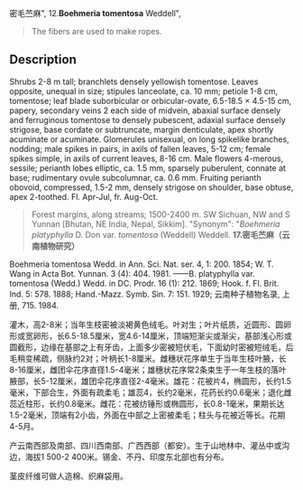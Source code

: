 密毛苎麻",
12.**Boehmeria tomentosa** Weddell",

> The fibers are used to make ropes.

## Description
Shrubs 2-8 m tall; branchlets densely yellowish tomentose. Leaves opposite, unequal in size; stipules lanceolate, ca. 10 mm; petiole 1-8 cm, tomentose; leaf blade suborbicular or orbicular-ovate, 6.5-18.5 × 4.5-15 cm, papery, secondary veins 2 each side of midvein, abaxial surface densely and ferruginous tomentose to densely pubescent, adaxial surface densely strigose, base cordate or subtruncate, margin denticulate, apex shortly acuminate or acuminate. Glomerules unisexual, on long spikelike branches, nodding; male spikes in pairs, in axils of fallen leaves, 5-12 cm; female spikes simple, in axils of current leaves, 8-16 cm. Male flowers 4-merous, sessile; perianth lobes elliptic, ca. 1.5 mm, sparsely puberulent, connate at base; rudimentary ovule subcolumnar, ca. 0.6 mm. Fruiting perianth obovoid, compressed, 1.5-2 mm, densely strigose on shoulder, base obtuse, apex 2-toothed. Fl. Apr-Jul, fr. Aug-Oct.

> Forest margins, along streams; 1500-2400 m. SW Sichuan, NW and S Yunnan [Bhutan, NE India, Nepal, Sikkim].
  "Synonym": "*Boehmeria* *platyphylla* D. Don var. *tomentosa* (Weddell) Weddell.
**17.密毛苎麻（云南植物研究）**

Boehmeria tomentosa Wedd. in Ann. Sci. Nat. ser. 4, 1: 200. 1854; W. T. Wang in Acta Bot. Yunnan. 3 (4): 404. 1981. ——B. platyphylla var. tomentosa (Wedd.) Wedd. in DC. Prodr. 16 (1): 212. 1869; Hook. f. Fl. Brit. Ind. 5: 578. 1888; Hand.-Mazz. Symb. Sin. 7: 151. 1929; 云南种子植物名录, 上册, 715. 1984.

灌木，高2-8米；当年生枝密被淡褐黄色绒毛。叶对生；叶片纸质，近圆形、圆卵形或宽卵形，长6.5-18.5厘米，宽4.6-14厘米，顶端短渐尖或渐尖，基部浅心形或圆截形，边缘在基部之上有牙齿，上面多少密被短伏毛，下面幼时密被短绒毛，后毛稍变稀疏，侧脉约2对；叶柄长1-8厘米。雌穗状花序单生于当年生枝叶腋，长8-16厘米，雌团伞花序直径1.5-4毫米；雄穗状花序常2条束生于一年生枝的落叶腋部，长5-12厘米，雄团伞花序直径2-4毫米。雄花：花被片4，椭圆形，长约1.5毫米，下部合生，外面有疏柔毛；雄蕊4，长约2毫米，花药长约0.6毫米；退化雌蕊近柱形，长约0.8毫米。雌花：花被纺锤形或椭圆形，长0.8-1毫米，果期长达1.5-2毫米，顶端有2小齿，外面在中部之上密被柔毛；柱头与花被近等长。花期4-5月。

产云南西部及南部、四川西南部、广西西部（都安）。生于山地林中、灌丛中或沟边，海拔1 500-2 400米。锡金、不丹、印度东北部也有分布。

茎皮纤维可做人造棉、织麻袋用。
